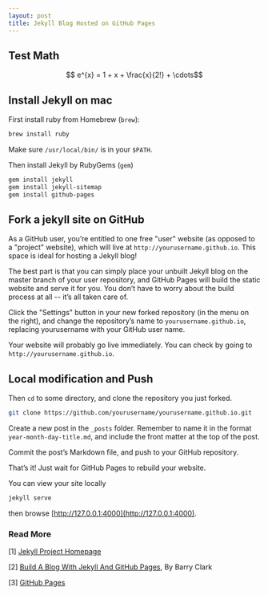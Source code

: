 ```yaml
---
layout: post
title: Jekyll Blog Hosted on GitHub Pages
---
```


## Test Math

$$ e^{x} = 1 + x + \frac{x}{2!} + \cdots$$


## Install Jekyll on mac

First install ruby from Homebrew (`brew`):

```bash
brew install ruby
```

Make sure `/usr/local/bin/` is in your `$PATH`.

Then install Jekyll by RubyGems (`gem`)

```bash
gem install jekyll
gem install jekyll-sitemap
gem install github-pages
```

## Fork a jekyll site on GitHub

As a GitHub user, you’re entitled to one free "user" website (as opposed to a "project" website), which will live at `http://yourusername.github.io`. This space is ideal for hosting a Jekyll blog!

The best part is that you can simply place your unbuilt Jekyll blog on the master branch of your user repository, and GitHub Pages will build the static website and serve it for you. You don’t have to worry about the build process at all -- it’s all taken care of.

Click the "Settings" button in your new forked repository (in the menu on the right), and change the repository’s name to `yourusername.github.io`, replacing yourusername with your GitHub user name.

Your website will probably go live immediately. You can check by going to `http://yourusername.github.io`.

## Local modification and Push

Then `cd` to some directory, and clone the repository you just forked.

```bash
git clone https://github.com/yourusername/yourusername.github.io.git
```

Create a new post in the `_posts` folder. Remember to name it in the format `year-month-day-title.md`, and include the front matter at the top of the post.

Commit the post’s Markdown file, and push to your GitHub repository.

That’s it! Just wait for GitHub Pages to rebuild your website.

You can view your site locally

```bash
jekyll serve
```

then browse [http://127.0.0.1:4000](http://127.0.0.1:4000).

### Read More

[1] [Jekyll Project Homepage](https://jekyllrb.com)

[2] [Build A Blog With Jekyll And GitHub Pages](https://www.smashingmagazine.com/2014/08/build-blog-jekyll-github-pages/), By Barry Clark

[3] [GitHub Pages](https://pages.github.com)
